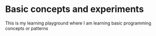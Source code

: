 # Basic concepts and experiments
This is my learning playground where I am learning basic programming concepts or patterns
